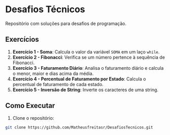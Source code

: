 # Desafios Técnicos

Repositório com soluções para desafios de programação.

## Exercícios

1. **Exercício 1 - Soma**: Calcula o valor da variável `SOMA` em um laço `while`.
2. **Exercício 2 - Fibonacci**: Verifica se um número pertence à sequência de Fibonacci.
3. **Exercício 3 - Faturamento Diário**: Analisa o faturamento diário e calcula o menor, maior e dias acima da média.
4. **Exercício 4 - Percentual de Faturamento por Estado**: Calcula o percentual de faturamento de cada estado.
5. **Exercício 5 - Inversão de String**: Inverte os caracteres de uma string.

## Como Executar

1. Clone o repositório:
```bash
git clone https://github.com/Matheusfreitasr/DesafiosTecnicos.git
